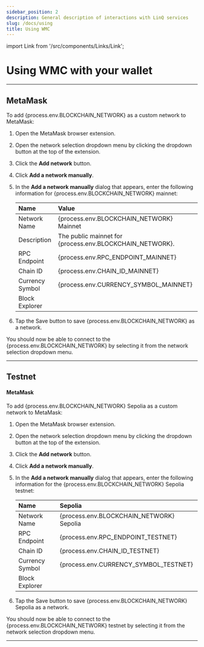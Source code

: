 ```yaml
---
sidebar_position: 2
description: General description of interactions with LinQ services
slug: /docs/using
title: Using WMC
---
```


import Link from '/src/components/Links/Link';

# Using WMC with your wallet

---

## MetaMask

To add {process.env.BLOCKCHAIN_NETWORK} as a custom network to MetaMask:

1. Open the MetaMask browser extension.
2. Open the network selection dropdown menu by clicking the dropdown button at the top of the extension.
3. Click the **Add network** button.
4. Click **Add a network manually**.
5. In the **Add a network manually** dialog that appears, enter the following information for {process.env.BLOCKCHAIN_NETWORK} mainnet:

   | Name            | Value                                                        |
   | :-------------- | :----------------------------------------------------------- |
   | Network Name    | {process.env.BLOCKCHAIN_NETWORK} Mainnet                                                 |
   | Description     | The public mainnet for {process.env.BLOCKCHAIN_NETWORK}.                                 |
   | RPC Endpoint    | {process.env.RPC_ENDPOINT_MAINNET}         |
   | Chain ID        | {process.env.CHAIN_ID_MAINNET}                                                         |
   | Currency Symbol | {process.env.CURRENCY_SYMBOL_MAINNET}                                                          |
   | Block Explorer  | <Link url={process.env.BLOCK_EXPLORER_MAINNET} showUrl={true} />  |

6. Tap the Save button to save {process.env.BLOCKCHAIN_NETWORK} as a network.

You should now be able to connect to the {process.env.BLOCKCHAIN_NETWORK} by selecting it from the network selection dropdown menu.

---

## Testnet

#### MetaMask

To add {process.env.BLOCKCHAIN_NETWORK} Sepolia as a custom network to MetaMask:

1. Open the MetaMask browser extension.
2. Open the network selection dropdown menu by clicking the dropdown button at the top of the extension.
3. Click the **Add network** button.
4. Click **Add a network manually**.
5. In the **Add a network manually** dialog that appears, enter the following information for the {process.env.BLOCKCHAIN_NETWORK} Sepolia testnet:

   | Name            | Sepolia                                                                |
   | :-------------- | :--------------------------------------------------------------------- |
   | Network Name    | {process.env.BLOCKCHAIN_NETWORK} Sepolia                                                           |
   | RPC Endpoint    | {process.env.RPC_ENDPOINT_TESTNET}                   |
   | Chain ID        | {process.env.CHAIN_ID_TESTNET}                                                                  |
   | Currency Symbol | {process.env.CURRENCY_SYMBOL_TESTNET}                                                                    |
   | Block Explorer  | <Link url={process.env.BLOCK_EXPLORER_TESTNET} showUrl={true} /> |


6. Tap the Save button to save {process.env.BLOCKCHAIN_NETWORK} Sepolia as a network.

You should now be able to connect to the {process.env.BLOCKCHAIN_NETWORK} testnet by selecting it from the network selection dropdown menu.

---


